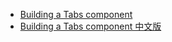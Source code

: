 - [Building a Tabs component](https://web.dev/building-a-tabs-component/)
- [Building a Tabs component 中文版](https://web.dev/i18n/zh/building-a-tabs-component/#animation)

